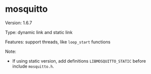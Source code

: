 # mosquitto

Version: 1.6.7

Type: dynamic link and static link

Features: support threads, like `loop_start` functions

Note:
  * If using static version, add definitions `LIBMOSQUITTO_STATIC` before include `mosquitto.h`.

